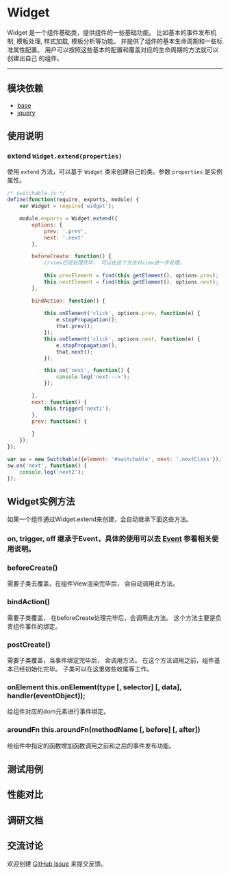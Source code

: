 
# Widget 

Widget 是一个组件基础类，提供组件的一些基础功能。 比如基本的事件发布机制, 模板处理, 样式加载, 模板分析等功能。
并提供了组件的基本生命周期和一些标准属性配置。 用户可以按照这些基本的配置和覆盖对应的生命周期的方法就可以创建出自己
的组件。

---


## 模块依赖

 - [base](base/README.md)
 - [jquery](jquery/README.md)

## 使用说明


### extend `Widget.extend(properties)`

使用 `extend` 方法，可以基于 `Widget` 类来创建自己的类。参数 `properties`
是实例属性。


```js
/* switchable.js */
define(function(require, exports, module) {
    var Widget = require('widget');

    module.exports = Widget.extend({
        options: {
            prev: '.prev',
            next: '.next'
        },

        beforeCreate: function() {
            //view已经处理完毕， 可以在这个方法对view进一步处理。
            
            this.prevElement = find(this.getElement(), options.prev); 
            this.nextElement = find(this.getElement(), options.next);
        },

        bindAction: function() {
            
            this.onElement('click', options.prev, function(e) {
                e.stopPropagation();
                that.prev();
            });
            this.onElement('click', options.next, function(e) {
                e.stopPropagation();
                that.next();
            });

            this.on('next', function() {
                console.log('next--->');
            });

        },
        next: function() {
            this.trigger('next1'); 
        },
        prev: function() {
        
        }
    });
});

var sw = new Switchable({element: '#switchable', next: '.nextClass'});
sw.on('next', function() {
    console.log('next2');
});

```

## Widget实例方法
如果一个组件通过Widget.extend来创建，会自动继承下面这些方法。 

### on, trigger, off 继承于Event，具体的使用可以去 [Event](events/README.md) 参看相关使用说明。

### beforeCreate() 
需要子类去覆盖，在组件View渲染完毕后， 会自动调用此方法。

### bindAction()
需要子类覆盖， 在beforeCreate处理完毕后，会调用此方法。 这个方法主要是负责组件事件的绑定。

### postCreate()
需要子类覆盖，当事件绑定完毕后， 会调用方法。 在这个方法调用之前，组件基本已经初始化完毕。 子类可以在这里做些收尾等工作。

### onElement this.onElement(type [, selector] [, data], handler(eventObject));
给组件对应的dom元素进行事件绑定。

### aroundFn this.aroundFn(methodName [, before] [, after])
给组件中指定的函数增加函数调用之前和之后的事件发布功能。



## 测试用例



## 性能对比


## 调研文档



## 交流讨论

欢迎创建
[GitHub Issue](https://github.com/alipay/arale/issues/new)
来提交反馈。


